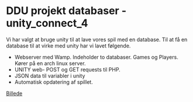 # DDU projekt databaser - unity_connect_4
Vi har valgt at bruge unity til at lave vores spil med en database. Til at få en database til at virke med unity har vi lavet følgende.

* Webserver med Wamp. Indeholder to databaser. Games og Players. Kører på en arch linux server.
* UNITY web- POST og GET requests til PHP.
* JSON data til variabler i unity
* Automatisk opdatering af spillet. 

[Billede](https://github.com/imrying/unity_connect_4/blob/master/Unavngiven%20pr%C3%A6sentation.jpg)

